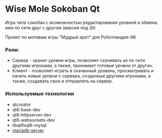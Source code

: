 # Wise Mole Sokoban Qt
Игра типа сокобан с возможностью редактирования уровней и обмена ими по сети
друг с другом (версия под Qt)

Проект по мотивам игры "Мудрый крот" для Роботландия-98.

### Роли:
* Сервер - хранит уровни игры, позволяет скачивать их по сети другими игроками,
а также, принимает готовые уровни от других.
* Клиент - позволяет играть в скачанный уровень, просматривать и качать новые
уровни с сервера, созданные другими игроками, а также, создавать свои и
отправлять на сервер.

### Используемые технологии
* qtcreator
* qt6-base-dev
* qt6-httpserver-dev
* qt6-websockets-dev
* libqt6sql6-mysql
* [mariadb-server](https://mariadb.org/download/?t=repo-config&d=Debian+12+%22Bookworm%22&v=11.3&r_m=docker_ru)
